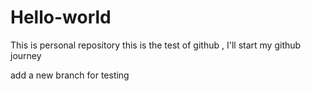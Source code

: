 # Hello-world
This is personal repository
this is the test of github , I'll start my github journey

add a new branch for testing 
